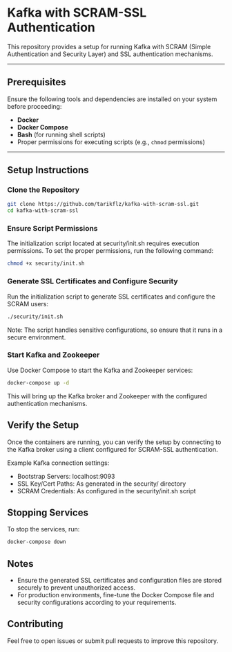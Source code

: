 # Kafka with SCRAM-SSL Authentication

This repository provides a setup for running Kafka with SCRAM (Simple Authentication and Security Layer) and SSL authentication mechanisms.

---

## Prerequisites

Ensure the following tools and dependencies are installed on your system before proceeding:

- **Docker**
- **Docker Compose**
- **Bash** (for running shell scripts)
- Proper permissions for executing scripts (e.g., `chmod` permissions)

---

## Setup Instructions

### Clone the Repository

```bash
git clone https://github.com/tarikflz/kafka-with-scram-ssl.git
cd kafka-with-scram-ssl
```
### Ensure Script Permissions
The initialization script located at security/init.sh requires execution permissions. To set the proper permissions, run the following command:

```bash
chmod +x security/init.sh
```

### Generate SSL Certificates and Configure Security
Run the initialization script to generate SSL certificates and configure the SCRAM users:

```bash
./security/init.sh
```
Note: The script handles sensitive configurations, so ensure that it runs in a secure environment.

### Start Kafka and Zookeeper
Use Docker Compose to start the Kafka and Zookeeper services:
```bash
docker-compose up -d
```
This will bring up the Kafka broker and Zookeeper with the configured authentication mechanisms.

## Verify the Setup

Once the containers are running, you can verify the setup by connecting to the Kafka broker using a client configured for SCRAM-SSL authentication.

Example Kafka connection settings:
 - Bootstrap Servers: localhost:9093
 - SSL Key/Cert Paths: As generated in the security/ directory
 - SCRAM Credentials: As configured in the security/init.sh script

## Stopping Services

To stop the services, run:
```bash
docker-compose down
```
## Notes
 - Ensure the generated SSL certificates and configuration files are stored securely to prevent unauthorized access.
 - For production environments, fine-tune the Docker Compose file and security configurations according to your requirements.

## Contributing
Feel free to open issues or submit pull requests to improve this repository.
